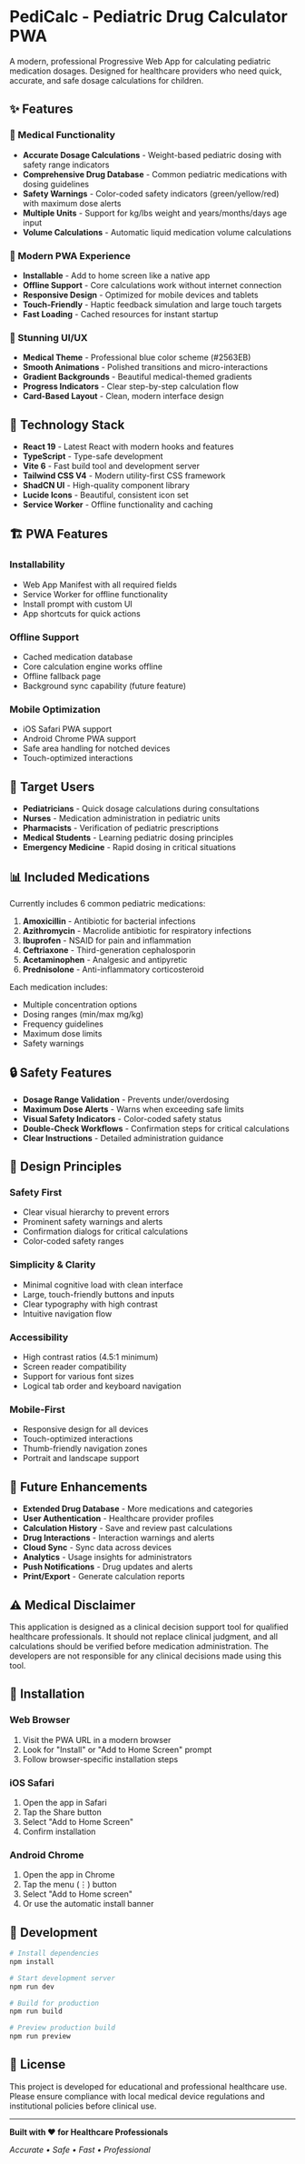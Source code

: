 # PediCalc - Pediatric Drug Calculator PWA

A modern, professional Progressive Web App for calculating pediatric medication dosages. Designed for healthcare providers who need quick, accurate, and safe dosage calculations for children.

## ✨ Features

### 🏥 Medical Functionality
- **Accurate Dosage Calculations** - Weight-based pediatric dosing with safety range indicators
- **Comprehensive Drug Database** - Common pediatric medications with dosing guidelines
- **Safety Warnings** - Color-coded safety indicators (green/yellow/red) with maximum dose alerts
- **Multiple Units** - Support for kg/lbs weight and years/months/days age input
- **Volume Calculations** - Automatic liquid medication volume calculations

### 📱 Modern PWA Experience
- **Installable** - Add to home screen like a native app
- **Offline Support** - Core calculations work without internet connection
- **Responsive Design** - Optimized for mobile devices and tablets
- **Touch-Friendly** - Haptic feedback simulation and large touch targets
- **Fast Loading** - Cached resources for instant startup

### 🎨 Stunning UI/UX
- **Medical Theme** - Professional blue color scheme (#2563EB)
- **Smooth Animations** - Polished transitions and micro-interactions
- **Gradient Backgrounds** - Beautiful medical-themed gradients
- **Progress Indicators** - Clear step-by-step calculation flow
- **Card-Based Layout** - Clean, modern interface design

## 🚀 Technology Stack

- **React 19** - Latest React with modern hooks and features
- **TypeScript** - Type-safe development
- **Vite 6** - Fast build tool and development server
- **Tailwind CSS V4** - Modern utility-first CSS framework
- **ShadCN UI** - High-quality component library
- **Lucide Icons** - Beautiful, consistent icon set
- **Service Worker** - Offline functionality and caching

## 🏗️ PWA Features

### Installability
- Web App Manifest with all required fields
- Service Worker for offline functionality
- Install prompt with custom UI
- App shortcuts for quick actions

### Offline Support
- Cached medication database
- Core calculation engine works offline
- Offline fallback page
- Background sync capability (future feature)

### Mobile Optimization
- iOS Safari PWA support
- Android Chrome PWA support
- Safe area handling for notched devices
- Touch-optimized interactions

## 🎯 Target Users

- **Pediatricians** - Quick dosage calculations during consultations
- **Nurses** - Medication administration in pediatric units
- **Pharmacists** - Verification of pediatric prescriptions
- **Medical Students** - Learning pediatric dosing principles
- **Emergency Medicine** - Rapid dosing in critical situations

## 📊 Included Medications

Currently includes 6 common pediatric medications:

1. **Amoxicillin** - Antibiotic for bacterial infections
2. **Azithromycin** - Macrolide antibiotic for respiratory infections
3. **Ibuprofen** - NSAID for pain and inflammation
4. **Ceftriaxone** - Third-generation cephalosporin
5. **Acetaminophen** - Analgesic and antipyretic
6. **Prednisolone** - Anti-inflammatory corticosteroid

Each medication includes:
- Multiple concentration options
- Dosing ranges (min/max mg/kg)
- Frequency guidelines
- Maximum dose limits
- Safety warnings

## 🔒 Safety Features

- **Dosage Range Validation** - Prevents under/overdosing
- **Maximum Dose Alerts** - Warns when exceeding safe limits
- **Visual Safety Indicators** - Color-coded safety status
- **Double-Check Workflows** - Confirmation steps for critical calculations
- **Clear Instructions** - Detailed administration guidance

## 🎨 Design Principles

### Safety First
- Clear visual hierarchy to prevent errors
- Prominent safety warnings and alerts
- Confirmation dialogs for critical calculations
- Color-coded safety ranges

### Simplicity & Clarity
- Minimal cognitive load with clean interface
- Large, touch-friendly buttons and inputs
- Clear typography with high contrast
- Intuitive navigation flow

### Accessibility
- High contrast ratios (4.5:1 minimum)
- Screen reader compatibility
- Support for various font sizes
- Logical tab order and keyboard navigation

### Mobile-First
- Responsive design for all devices
- Touch-optimized interactions
- Thumb-friendly navigation zones
- Portrait and landscape support

## 🔮 Future Enhancements

- **Extended Drug Database** - More medications and categories
- **User Authentication** - Healthcare provider profiles
- **Calculation History** - Save and review past calculations
- **Drug Interactions** - Interaction warnings and alerts
- **Cloud Sync** - Sync data across devices
- **Analytics** - Usage insights for administrators
- **Push Notifications** - Drug updates and alerts
- **Print/Export** - Generate calculation reports

## ⚠️ Medical Disclaimer

This application is designed as a clinical decision support tool for qualified healthcare professionals. It should not replace clinical judgment, and all calculations should be verified before medication administration. The developers are not responsible for any clinical decisions made using this tool.

## 📱 Installation

### Web Browser
1. Visit the PWA URL in a modern browser
2. Look for "Install" or "Add to Home Screen" prompt
3. Follow browser-specific installation steps

### iOS Safari
1. Open the app in Safari
2. Tap the Share button
3. Select "Add to Home Screen"
4. Confirm installation

### Android Chrome
1. Open the app in Chrome
2. Tap the menu (⋮) button
3. Select "Add to Home screen"
4. Or use the automatic install banner

## 🔧 Development

```bash
# Install dependencies
npm install

# Start development server
npm run dev

# Build for production
npm run build

# Preview production build
npm run preview
```

## 📄 License

This project is developed for educational and professional healthcare use. Please ensure compliance with local medical device regulations and institutional policies before clinical use.

---

**Built with ❤️ for Healthcare Professionals**

*Accurate • Safe • Fast • Professional*